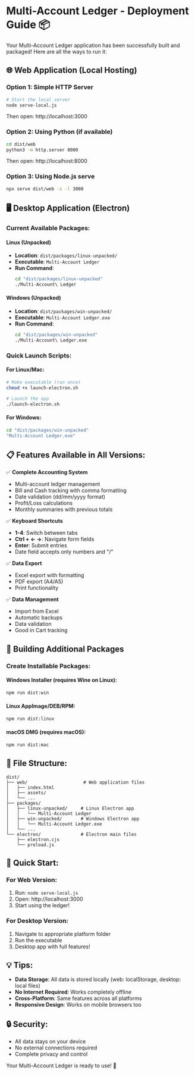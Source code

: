 # Multi-Account Ledger - Deployment Guide 📦

Your Multi-Account Ledger application has been successfully built and packaged! Here are all the ways to run it:

## 🌐 Web Application (Local Hosting)

### Option 1: Simple HTTP Server
```bash
# Start the local server
node serve-local.js
```
Then open: http://localhost:3000

### Option 2: Using Python (if available)
```bash
cd dist/web
python3 -m http.server 8000
```
Then open: http://localhost:8000

### Option 3: Using Node.js serve
```bash
npx serve dist/web -s -l 3000
```

## 🖥️ Desktop Application (Electron)

### Current Available Packages:

#### Linux (Unpacked)
- **Location**: `dist/packages/linux-unpacked/`
- **Executable**: `Multi-Account Ledger`
- **Run Command**: 
  ```bash
  cd "dist/packages/linux-unpacked"
  ./Multi-Account\ Ledger
  ```

#### Windows (Unpacked)  
- **Location**: `dist/packages/win-unpacked/`
- **Executable**: `Multi-Account Ledger.exe`
- **Run Command**:
  ```bash
  cd "dist/packages/win-unpacked"
  ./Multi-Account\ Ledger.exe
  ```

### Quick Launch Scripts:

#### For Linux/Mac:
```bash
# Make executable (run once)
chmod +x launch-electron.sh

# Launch the app
./launch-electron.sh
```

#### For Windows:
```cmd
cd "dist/packages/win-unpacked"
"Multi-Account Ledger.exe"
```

## 📋 Features Available in All Versions:

✅ **Complete Accounting System**
- Multi-account ledger management
- Bill and Cash tracking with comma formatting
- Date validation (dd/mm/yyyy format)
- Profit/Loss calculations
- Monthly summaries with previous totals

✅ **Keyboard Shortcuts**
- **1-4**: Switch between tabs
- **Ctrl + ← →**: Navigate form fields
- **Enter**: Submit entries
- Date field accepts only numbers and "/"

✅ **Data Export**
- Excel export with formatting
- PDF export (A4/A5)
- Print functionality

✅ **Data Management**
- Import from Excel
- Automatic backups
- Data validation
- Good in Cart tracking

## 🔧 Building Additional Packages

### Create Installable Packages:

#### Windows Installer (requires Wine on Linux):
```bash
npm run dist:win
```

#### Linux AppImage/DEB/RPM:
```bash
npm run dist:linux
```

#### macOS DMG (requires macOS):
```bash
npm run dist:mac
```

## 📁 File Structure:

```
dist/
├── web/                     # Web application files
│   ├── index.html
│   ├── assets/
│   └── ...
├── packages/
│   ├── linux-unpacked/     # Linux Electron app
│   │   └── Multi-Account Ledger
│   ├── win-unpacked/       # Windows Electron app
│   │   └── Multi-Account Ledger.exe
│   └── ...
└── electron/               # Electron main files
    ├── electron.cjs
    └── preload.js
```

## 🚀 Quick Start:

### For Web Version:
1. Run: `node serve-local.js`
2. Open: http://localhost:3000
3. Start using the ledger!

### For Desktop Version:
1. Navigate to appropriate platform folder
2. Run the executable
3. Desktop app with full features!

## 💡 Tips:

- **Data Storage**: All data is stored locally (web: localStorage, desktop: local files)
- **No Internet Required**: Works completely offline
- **Cross-Platform**: Same features across all platforms
- **Responsive Design**: Works on mobile browsers too

## 🔒 Security:
- All data stays on your device
- No external connections required
- Complete privacy and control

Your Multi-Account Ledger is ready to use! 🎉
